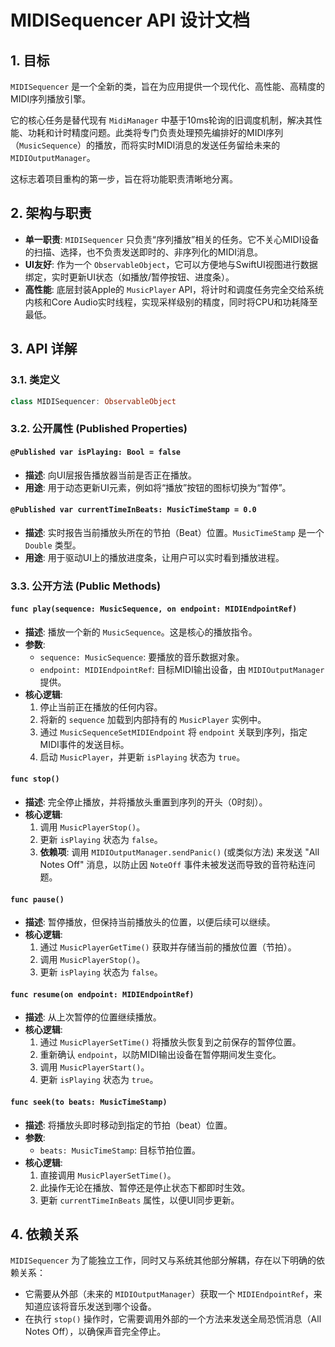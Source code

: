 # MIDISequencer API 设计文档

## 1. 目标

`MIDISequencer` 是一个全新的类，旨在为应用提供一个现代化、高性能、高精度的MIDI序列播放引擎。

它的核心任务是替代现有 `MidiManager` 中基于10ms轮询的旧调度机制，解决其性能、功耗和计时精度问题。此类将专门负责处理预先编排好的MIDI序列（`MusicSequence`）的播放，而将实时MIDI消息的发送任务留给未来的 `MIDIOutputManager`。

这标志着项目重构的第一步，旨在将功能职责清晰地分离。

## 2. 架构与职责

- **单一职责**: `MIDISequencer` 只负责“序列播放”相关的任务。它不关心MIDI设备的扫描、选择，也不负责发送即时的、非序列化的MIDI消息。
- **UI友好**: 作为一个 `ObservableObject`，它可以方便地与SwiftUI视图进行数据绑定，实时更新UI状态（如播放/暂停按钮、进度条）。
- **高性能**: 底层封装Apple的 `MusicPlayer` API，将计时和调度任务完全交给系统内核和Core Audio实时线程，实现采样级别的精度，同时将CPU和功耗降至最低。

## 3. API 详解

### 3.1. 类定义

```swift
class MIDISequencer: ObservableObject
```

### 3.2. 公开属性 (Published Properties)

#### `@Published var isPlaying: Bool = false`
- **描述**: 向UI层报告播放器当前是否正在播放。
- **用途**: 用于动态更新UI元素，例如将“播放”按钮的图标切换为“暂停”。

#### `@Published var currentTimeInBeats: MusicTimeStamp = 0.0`
- **描述**: 实时报告当前播放头所在的节拍（Beat）位置。`MusicTimeStamp` 是一个 `Double` 类型。
- **用途**: 用于驱动UI上的播放进度条，让用户可以实时看到播放进程。

### 3.3. 公开方法 (Public Methods)

#### `func play(sequence: MusicSequence, on endpoint: MIDIEndpointRef)`
- **描述**: 播放一个新的 `MusicSequence`。这是核心的播放指令。
- **参数**:
    - `sequence: MusicSequence`: 要播放的音乐数据对象。
    - `endpoint: MIDIEndpointRef`: 目标MIDI输出设备，由 `MIDIOutputManager` 提供。
- **核心逻辑**:
    1. 停止当前正在播放的任何内容。
    2. 将新的 `sequence` 加载到内部持有的 `MusicPlayer` 实例中。
    3. 通过 `MusicSequenceSetMIDIEndpoint` 将 `endpoint` 关联到序列，指定MIDI事件的发送目标。
    4. 启动 `MusicPlayer`，并更新 `isPlaying` 状态为 `true`。

#### `func stop()`
- **描述**: 完全停止播放，并将播放头重置到序列的开头（0时刻）。
- **核心逻辑**:
    1. 调用 `MusicPlayerStop()`。
    2. 更新 `isPlaying` 状态为 `false`。
    3. **依赖项**: 调用 `MIDIOutputManager.sendPanic()` (或类似方法) 来发送 "All Notes Off" 消息，以防止因 `NoteOff` 事件未被发送而导致的音符粘连问题。

#### `func pause()`
- **描述**: 暂停播放，但保持当前播放头的位置，以便后续可以继续。
- **核心逻辑**:
    1. 通过 `MusicPlayerGetTime()` 获取并存储当前的播放位置（节拍）。
    2. 调用 `MusicPlayerStop()`。
    3. 更新 `isPlaying` 状态为 `false`。

#### `func resume(on endpoint: MIDIEndpointRef)`
- **描述**: 从上次暂停的位置继续播放。
- **核心逻辑**:
    1. 通过 `MusicPlayerSetTime()` 将播放头恢复到之前保存的暂停位置。
    2. 重新确认 `endpoint`，以防MIDI输出设备在暂停期间发生变化。
    3. 调用 `MusicPlayerStart()`。
    4. 更新 `isPlaying` 状态为 `true`。

#### `func seek(to beats: MusicTimeStamp)`
- **描述**: 将播放头即时移动到指定的节拍（beat）位置。
- **参数**:
    - `beats: MusicTimeStamp`: 目标节拍位置。
- **核心逻辑**:
    1. 直接调用 `MusicPlayerSetTime()`。
    2. 此操作无论在播放、暂停还是停止状态下都即时生效。
    3. 更新 `currentTimeInBeats` 属性，以便UI同步更新。

## 4. 依赖关系

`MIDISequencer` 为了能独立工作，同时又与系统其他部分解耦，存在以下明确的依赖关系：

- 它需要从外部（未来的 `MIDIOutputManager`）获取一个 `MIDIEndpointRef`，来知道应该将音乐发送到哪个设备。
- 在执行 `stop()` 操作时，它需要调用外部的一个方法来发送全局恐慌消息（All Notes Off），以确保声音完全停止。
